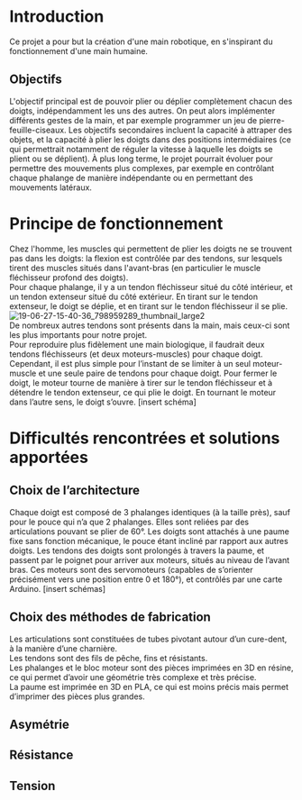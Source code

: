 # Introduction
Ce projet a pour but la création d'une main robotique, en s'inspirant du fonctionnement d'une main humaine.

## Objectifs
L'objectif principal est de pouvoir plier ou déplier complètement chacun des doigts, indépendamment les uns des autres. On peut alors implémenter différents gestes de la main, et par exemple programmer un jeu de pierre-feuille-ciseaux. Les objectifs secondaires incluent la capacité à attraper des objets, et la capacité à plier les doigts dans des positions intermédiaires (ce qui permettrait notamment de réguler la vitesse à laquelle les doigts se plient ou se déplient). À plus long terme, le projet pourrait évoluer pour permettre des mouvements plus complexes, par exemple en contrôlant chaque phalange de manière indépendante ou en permettant des mouvements latéraux.

# Principe de fonctionnement
Chez l'homme, les muscles qui permettent de plier les doigts ne se trouvent pas dans les doigts: la flexion est contrôlée par des tendons, sur lesquels tirent des muscles situés dans l'avant-bras (en particulier le muscle fléchisseur profond des doigts).  
Pour chaque phalange, il y a un tendon fléchisseur situé du côté intérieur, et un tendon extenseur situé du côté extérieur. En tirant sur le tendon extenseur, le doigt se déplie, et en tirant sur le tendon fléchisseur il se plie.  
![19-06-27-15-40-36_798959289_thumbnail_large2](https://user-images.githubusercontent.com/80780126/158025087-eb34a25f-8309-4e65-be1a-1292a8b9763c.png)  
De nombreux autres tendons sont présents dans la main, mais ceux-ci sont les plus importants pour notre projet.  
Pour reproduire plus fidèlement une main biologique, il faudrait deux tendons fléchisseurs (et deux moteurs-muscles) pour chaque doigt. Cependant, il est plus simple pour l’instant de se limiter à un seul moteur-muscle et une seule paire de tendons pour chaque doigt.
Pour fermer le doigt, le moteur tourne de manière à tirer sur le tendon fléchisseur et à détendre le tendon extenseur, ce qui plie le doigt. En tournant le moteur dans l’autre sens, le doigt s’ouvre.
[insert schéma]

# Difficultés rencontrées et solutions apportées
## Choix de l’architecture
Chaque doigt est composé de 3 phalanges identiques (à la taille près), sauf pour le pouce qui n’a que 2 phalanges. Elles sont reliées par des articulations pouvant se plier de 60°. Les doigts sont attachés à une paume fixe sans fonction mécanique, le pouce étant incliné par rapport aux autres doigts. Les tendons des doigts sont prolongés à travers la paume, et passent par le poignet pour arriver aux moteurs, situés au niveau de l’avant bras. Ces moteurs sont des servomoteurs (capables de s’orienter précisément vers une position entre 0 et 180°), et contrôlés par une carte Arduino.
[insert schémas]

## Choix des méthodes de fabrication
Les articulations sont constituées de tubes pivotant autour d’un cure-dent, à la manière d’une charnière.  
Les tendons sont des fils de pêche, fins et résistants.  
Les phalanges et le bloc moteur sont des pièces imprimées en 3D en résine, ce qui permet d’avoir une géométrie très complexe et très précise.  
La paume est imprimée en 3D en PLA, ce qui est moins précis mais permet d’imprimer des pièces plus grandes.

## Asymétrie

## Résistance

## Tension
